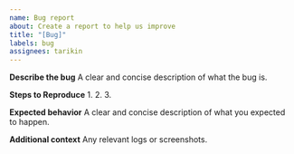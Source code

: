```yaml
---
name: Bug report
about: Create a report to help us improve
title: "[Bug]"
labels: bug
assignees: tarikin
---
```


**Describe the bug**
A clear and concise description of what the bug is.

**Steps to Reproduce**
1. 
2. 
3. 

**Expected behavior**
A clear and concise description of what you expected to happen.

**Additional context**
Any relevant logs or screenshots.

